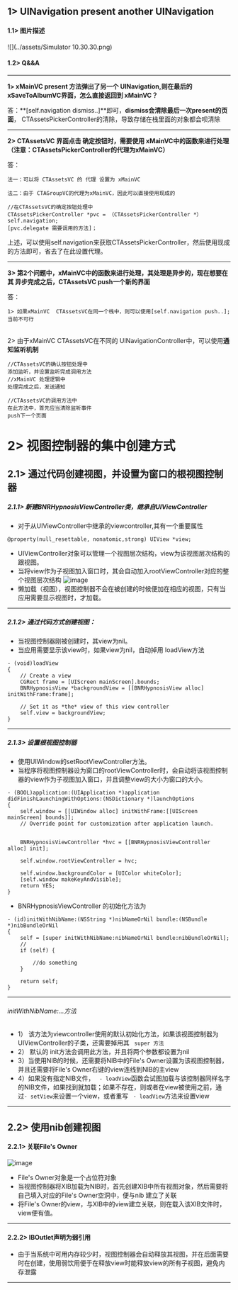 ## 1> UINavigation present another UINavigation
#### 1.1> 图片描述

![](../assets/Simulator 10.30.30.png)

#### 1.2> Q&&A
---

**1> xMainVC  present 方法弹出了另一个 UINavigation,则在最后的xSaveToAlbumVC界面，怎么直接返回到 xMainVC？**

答：**[self.navigation  dismiss..]**即可，**dismiss会清除最后一次present的页面**，
CTAssetsPickerController的清除，导致存储在栈里面的对象都会呗清除

---

**2> CTAssetsVC 界面点击 确定按钮时，需要使用 xMainVC中的函数来进行处理（注意：CTAssetsPickerController的代理为xMainVC）**

答：

    法一：可以将 CTAssetsVC 的 代理 设置为 xMainVC

    法二：由于 CTAGroupVC的代理为xMainVC，因此可以直接使用现成的

```
//在CTAssetsVC的确定按钮处理中
CTAssetsPickerController *pvc = （CTAssetsPickerController *）self.navigation;
[pvc.delegate 需要调用的方法]；

```

上述，可以使用self.navigation来获取CTAssetsPickerController，然后使用现成的方法即可，省去了在此设置代理。

---

**3> 第2个问题中，xMainVC中的函数来进行处理，其处理是异步的，现在想要在其 异步完成之后，CTAssetsVC push一个新的界面**

答： 

    1> 如果xMainVC  CTAssetsVC在同一个栈中，则可以使用[self.navigation push..];当前不可行

​    
    2> 由于xMainVC  CTAssetsVC在不同的 UINavigationController中，可以使用**通知监听机制**

```
//CTAssetsVC的确认按钮处理中
添加监听，并设置监听完成调用方法
//xMainVC 处理逻辑中
处理完成之后，发送通知

//CTAssetsVC的调用方法中
在此方法中，首先应当清除监听事件
push下一个页面
```
# 2> 视图控制器的集中创建方式
## 2.1> 通过代码创建视图，并设置为窗口的根视图控制器
##### 2.1.1> 新建BNRHypnosisViewController类，继承自UIViewController
- 对于从UIViewController中继承的viewcontroller,其有一个重要属性
```
@property(null_resettable, nonatomic,strong) UIView *view; 
```
- UIViewController对象可以管理一个视图层次结构，view为该视图层次结构的跟视图。
- 当将view作为子视图加入窗口时，其会自动加入rootViewController对应的整个视图层次结构
  ![image](http://p1.bpimg.com/567571/f974c203c6977b8d.png)
- 懒加载（视图），视图控制器不会在被创建的时候便加在相应的视图，只有当应用需要显示视图时，才加载。
---
##### 2.1.2> 通过代码方式创建视图：
- 当视图控制器刚被创建时，其view为nil。
- 当应用需要显示该view时，如果view为nil，自动掉用 loadView方法
```
- (void)loadView
{
    // Create a view
    CGRect frame = [UIScreen mainScreen].bounds;
    BNRHypnosisView *backgroundView = [[BNRHypnosisView alloc] initWithFrame:frame];

    // Set it as *the* view of this view controller
    self.view = backgroundView;
}
```
---
##### 2.1.3> 设置根视图控制器
- 使用UIWindow的setRootViewController方法。
- 当程序将视图控制器设为窗口的rootViewController时，会自动将该视图控制器的view作为子视图加入窗口，并且调整view的大小为窗口的大小。

```
- (BOOL)application:(UIApplication *)application didFinishLaunchingWithOptions:(NSDictionary *)launchOptions
{
    self.window = [[UIWindow alloc] initWithFrame:[[UIScreen mainScreen] bounds]];
    // Override point for customization after application launch.


    BNRHypnosisViewController *hvc = [[BNRHypnosisViewController alloc] init];

    self.window.rootViewController = hvc;

    self.window.backgroundColor = [UIColor whiteColor];
    [self.window makeKeyAndVisible];
    return YES;
}
```

- BNRHypnosisViewController 的初始化方法为


```
- (id)initWithNibName:(NSString *)nibNameOrNil bundle:(NSBundle *)nibBundleOrNil
{
    self = [super initWithNibName:nibNameOrNil bundle:nibBundleOrNil];
    //
    if (self) {

        //do something
    }

    return self;
}
```
---
###### initWithNibName:...方法

- 1） 该方法为viewcontroller使用的默认初始化方法，如果该视图控制器为UIViewController的子类，还需要掉用其  ``` super 方法```
- 2） 默认的 init方法会调用此方法，并且将两个参数都设置为nil
- 3）当使用NIB的时候，还需要将NIB中的File's Owner设置为该视图控制器，并且还需要将File's Owner右键的view连线到NIB的主view
- 4）如果没有指定NIB文件， ``` - loadView```函数会试图加载与该控制器同样名字的NIB文件，如果找到就加载；如果不存在，则或者在view被使用之前，通过``` - setView ```来设置一个view，或者重写 ``` - loadView```方法来设置view
---

## 2.2> 使用nib创建视图

#### 2.2.1> 关联File's Owner
![image](http://p1.bqimg.com/567571/8a0de9ae78b82caa.png)
- File's Owner对象是一个占位符对象
- 当视图控制器将XIB加载为NIB时，首先创建XIB中所有视图对象，然后需要将自己填入对应的File's Owner空洞中，便与nib 建立了关联
- 将File's Owner的view，与XIB中的view建立关联，则在载入该XIB文件时，view便有值。
---

#### 2.2.2> IBOutlet声明为弱引用


- 由于当系统中可用内存较少时，视图控制器会自动释放其视图，并在后面需要时在创建，使用弱饮用便于在释放view时能释放view的所有子视图，避免内存泄露

---

